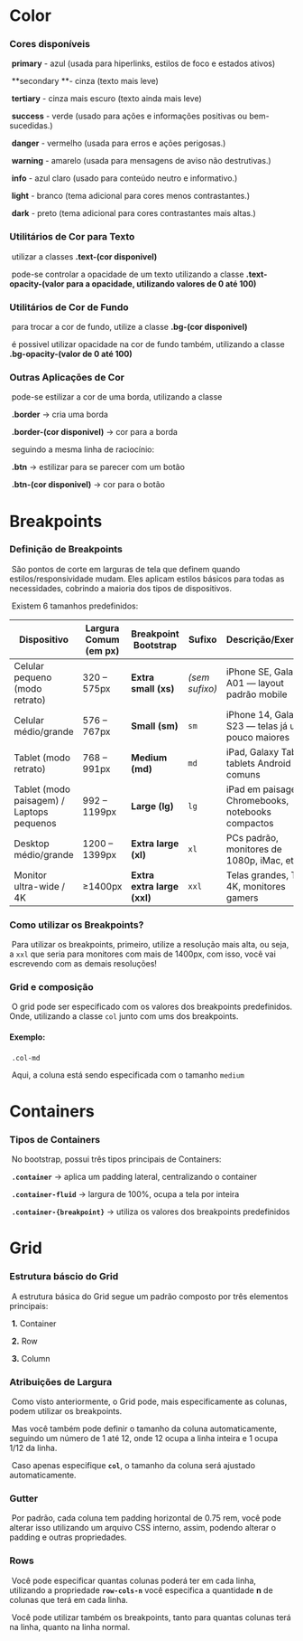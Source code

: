  # Color

### Cores disponíveis

​	**primary** - azul (usada para hiperlinks, estilos de foco e estados ativos)

​	**secondary **- cinza (texto mais leve)

​	**tertiary** - cinza mais escuro (texto ainda mais leve)

​	**success** - verde (usado para ações e informações positivas ou bem-sucedidas.)

​	**danger** - vermelho (usada para erros e ações perigosas.)

​	**warning** - amarelo (usada para mensagens de aviso não destrutivas.)

​	**info** - azul claro (usado para conteúdo neutro e informativo.)

​	**light** - branco (tema adicional para cores menos contrastantes.)

​	**dark** - preto (tema adicional para cores contrastantes mais altas.)

### Utilitários de Cor para Texto

​	utilizar a classes **.text-(cor disponivel)**

​	pode-se controlar a opacidade de um texto utilizando a classe **.text-opacity-(valor para a opacidade, utilizando valores de 0 até 100)**

### Utilitários de Cor de Fundo

​	para trocar a cor de fundo, utilize a classe **.bg-(cor disponivel)**

​	é possivel utilizar opacidade na cor de fundo também, utilizando a classe **.bg-opacity-(valor de 0 até 100)**

### Outras Aplicações de Cor

​	pode-se estilizar a cor de uma borda, utilizando a classe 

​		**.border** -> cria uma borda

​		**.border-(cor disponivel)** -> cor para a borda

​	seguindo a mesma linha de raciocínio:

​		**.btn** -> estilizar para se parecer com um botão

​		**.btn-(cor disponivel)** -> cor para o botão



# Breakpoints 

### Definição de Breakpoints

​	São pontos de corte em larguras de tela que definem quando estilos/responsividade mudam. Eles aplicam estilos básicos para todas as necessidades, cobrindo a maioria dos tipos de dispositivos.

​	Existem 6 tamanhos predefinidos:

| Dispositivo                               | Largura Comum (em px) | Breakpoint Bootstrap        | Sufixo         | Descrição/Exemplo                                  |
| ----------------------------------------- | --------------------- | --------------------------- | -------------- | -------------------------------------------------- |
| Celular pequeno (modo retrato)            | 320 – 575px           | **Extra small (xs)**        | *(sem sufixo)* | iPhone SE, Galaxy A01 — layout padrão mobile       |
| Celular médio/grande                      | 576 – 767px           | **Small (sm)**              | `sm`           | iPhone 14, Galaxy S23 — telas já um pouco maiores  |
| Tablet (modo retrato)                     | 768 – 991px           | **Medium (md)**             | `md`           | iPad, Galaxy Tab, tablets Android comuns           |
| Tablet (modo paisagem) / Laptops pequenos | 992 – 1199px          | **Large (lg)**              | `lg`           | iPad em paisagem, Chromebooks, notebooks compactos |
| Desktop médio/grande                      | 1200 – 1399px         | **Extra large (xl)**        | `xl`           | PCs padrão, monitores de 1080p, iMac, etc.         |
| Monitor ultra-wide / 4K                   | ≥1400px               | **Extra extra large (xxl)** | `xxl`          | Telas grandes, TVs 4K, monitores gamers            |

### Como utilizar os Breakpoints?

​	Para utilizar os breakpoints, primeiro, utilize a resolução mais alta, ou seja, a `xxl` que seria para monitores com mais de 1400px, com isso, você vai escrevendo com as demais resoluções!

### Grid e composição

​	O grid pode ser especificado com os valores dos breakpoints predefinidos. Onde, utilizando a classe `col` junto com ums dos breakpoints.

#### 	Exemplo:

​		`.col-md`

​		Aqui, a coluna está sendo especificada com o tamanho `medium`

# Containers

### Tipos de Containers

​	No bootstrap, possui três tipos principais de Containers:

​		**`.container`** -> aplica um padding lateral, centralizando o container

​		**`.container-fluid`** -> largura de 100%, ocupa a tela por inteira

​		**`.container-{breakpoint}`** -> utiliza os valores dos breakpoints predefinidos

# Grid

### Estrutura báscio do Grid	

​	A estrutura básica do Grid segue um padrão composto por três elementos principais:

​		**1.** Container

​		**2.** Row

​		**3.** Column

### Atribuições de Largura

​	Como visto anteriormente, o Grid pode, mais especificamente as colunas, podem utilizar os breakpoints.

​	Mas você também pode definir o tamanho da coluna automaticamente, seguindo um número de 1 até 12, onde 12 ocupa a linha inteira e 1 ocupa 1/12 da linha.

​	Caso apenas especifique **`col`**, o tamanho da coluna será ajustado automaticamente.

### Gutter	

​	Por padrão, cada coluna tem padding horizontal de 0.75 rem, você pode alterar isso utilizando um arquivo CSS interno, assim, podendo alterar o padding e outras propriedades.

### Rows

​	Você pode especificar quantas colunas poderá ter em cada linha, utilizando a propriedade **`row-cols-n`** você especifica a quantidade **n** de colunas que terá em cada linha.

​	Você pode utilizar também os breakpoints, tanto para quantas colunas terá na linha, quanto na linha normal.
